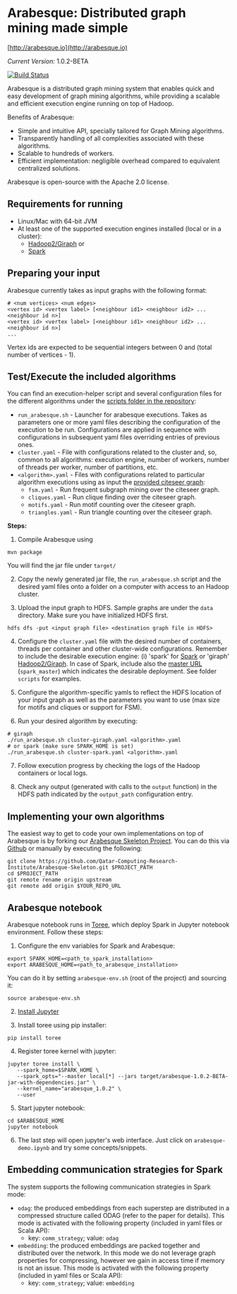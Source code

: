 # Arabesque: Distributed graph mining made simple

[http://arabesque.io](http://arabesque.io)

*Current Version:* 1.0.2-BETA

[![Build Status](https://travis-ci.org/tcriscuolo/Arabesque.svg?branch=documentation)](https://travis-ci.org/tcriscuolo/Arabesque)

Arabesque is a distributed graph mining system that enables quick and easy
development of graph mining algorithms, while providing a scalable and efficient
execution engine running on top of Hadoop.

Benefits of Arabesque:
* Simple and intuitive API, specially tailored for Graph Mining algorithms.
* Transparently handling of all complexities associated with these algorithms.
* Scalable to hundreds of workers.
* Efficient implementation: negligible overhead compared to equivalent centralized solutions.

Arabesque is open-source with the Apache 2.0 license.

## Requirements for running

* Linux/Mac with 64-bit JVM
* At least one of the supported execution engines installed (local or in a cluster):
   * [Hadoop2/Giraph](http://www.alexjf.net/blog/distributed-systems/hadoop-yarn-installation-definitive-guide/) or
   * [Spark](https://chongyaorobin.wordpress.com/2015/07/01/step-by-step-of-installing-apache-spark-on-apache-hadoop/)


## Preparing your input
Arabesque currently takes as input graphs with the following format:

```
# <num vertices> <num edges>
<vertex id> <vertex label> [<neighbour id1> <neighbour id2> ... <neighbour id n>]
<vertex id> <vertex label> [<neighbour id1> <neighbour id2> ... <neighbour id n>]
...
```

Vertex ids are expected to be sequential integers between 0 and (total number of vertices - 1).

## Test/Execute the included algorithms

You can find an execution-helper script and several configuration files for the different algorithms under the [scripts
folder in the repository](https://github.com/Qatar-Computing-Research-Institute/Arabesque/tree/master/scripts):

* `run_arabesque.sh` - Launcher for arabesque executions. Takes as parameters one or more yaml files describing the configuration of the execution to be run. Configurations are applied in sequence with configurations in subsequent yaml files overriding entries of previous ones.
* `cluster.yaml` - File with configurations related to the cluster and, so, common to all algorithms: execution engine, number of workers, number of threads per worker, number of partitions, etc.
* `<algorithm>.yaml` - Files with configurations related to particular algorithm executions using as input the [provided citeseer graph](https://github.com/Qatar-Computing-Research-Institute/Arabesque/tree/master/data):
  * `fsm.yaml` - Run frequent subgraph mining over the citeseer graph.
  * `cliques.yaml` - Run clique finding over the citeseer graph.
  * `motifs.yaml` - Run motif counting over the citeseer graph.
  * `triangles.yaml` - Run triangle counting over the citeseer graph.

**Steps:**

1. Compile Arabesque using 
  ```
  mvn package
  ```
  You will find the jar file under `target/`
  
2. Copy the newly generated jar file, the `run_arabesque.sh` script and the desired yaml files onto a folder on a computer with access to an Hadoop cluster. 

3. Upload the input graph to HDFS. Sample graphs are under the `data` directory. Make sure you have initialized HDFS first.

  ```
  hdfs dfs -put <input graph file> <destination graph file in HDFS>
  ```

4. Configure the `cluster.yaml` file with the desired number of containers, threads per container and other cluster-wide configurations. Remember to include the desirable execution engine: (i) 'spark' for [Spark](http://spark.apache.org/) or 'giraph' [Hadoop2/Giraph](http://giraph.apache.org/). In case of Spark, include also the [master URL](http://spark.apache.org/docs/latest/submitting-applications.html#master-urls) (`spark_master`) which indicates the desirable deployment. See folder `scripts` for examples.

5. Configure the algorithm-specific yamls to reflect the HDFS location of your input graph as well as the parameters you want to use (max size for motifs and cliques or support for FSM).

6. Run your desired algorithm by executing:

  ```
  # giraph
  ./run_arabesque.sh cluster-giraph.yaml <algorithm>.yaml
  # or spark (make sure SPARK_HOME is set)
  ./run_arabesque.sh cluster-spark.yaml <algorithm>.yaml
  ```

7. Follow execution progress by checking the logs of the Hadoop containers or
   local logs.

8. Check any output (generated with calls to the `output` function) in the HDFS path indicated by the `output_path` configuration entry.


## Implementing your own algorithms
The easiest way to get to code your own implementations on top of Arabesque is by forking our [Arabesque Skeleton Project](https://github.com/Qatar-Computing-Research-Institute/Arabesque-Skeleton). You can do this via
[Github](https://help.github.com/articles/fork-a-repo/) or manually by executing the following:

```
git clone https://github.com/Qatar-Computing-Research-Institute/Arabesque-Skeleton.git $PROJECT_PATH
cd $PROJECT_PATH
git remote rename origin upstream
git remote add origin $YOUR_REPO_URL
```

## Arabesque notebook

Arabesque notebook runs in [Toree](https://github.com/apache/incubator-toree),
which deploy Spark in Jupyter notebook environment. Follow these steps:
   1. Configure the env variables for Spark and Arabesque:

   ```
   export SPARK_HOME=<path_to_spark_installation>
   export ARABESQUE_HOME=<path_to_arabesque_installation>
   ```

   You can do it by setting ```arabesque-env.sh``` (root of the project) and sourcing it:

   ```
   source arabesque-env.sh
   ```

   2. [Install Jupyter](http://jupyter.readthedocs.org/en/latest/install.html) 

   3. Install toree using pip installer:

   ```
   pip install toree
   ```

   4. Register toree kernel with jupyter:

   ```
   jupyter toree install \
      --spark_home=$SPARK_HOME \
      --spark_opts="--master local[*] --jars target/arabesque-1.0.2-BETA-jar-with-dependencies.jar" \
      --kernel_name="arabesque_1.0.2" \
      --user
   ```

   5. Start jupyter notebook:

   ```
   cd $ARABESQUE_HOME
   jupyter notebook
   ```

   6. The last step will open jupyter's web interface. Just click on
      ```arabesque-demo.ipynb``` and try some concepts/snippets.

## Embedding communication strategies for Spark

The system supports the following communication strategies in Spark mode:

* `odag`: the produced embeddings from each superstep are distributed in a
  compressed structure called ODAG (refer to the paper for details). This mode
  is activated with the following property (included in yaml files or Scala API):
  * key: `comm_strategy`; value: `odag`
* `embedding`: the produced embeddings are packed together and distributed over
  the network. In this mode we do not leverage graph properties for compressing,
  however we gain in access time if memory is not an issue. This mode is
  activated with the following property (included in yaml files or Scala API):
  * key: `comm_strategy`; value: `embedding`
